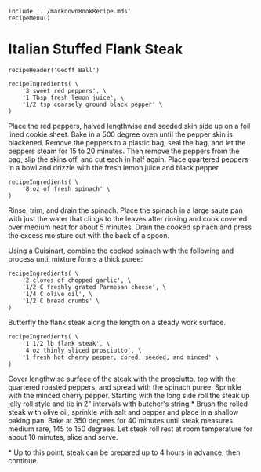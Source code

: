 ~~~ markdown-script
include '../markdownBookRecipe.mds'
recipeMenu()
~~~

# Italian Stuffed Flank Steak

~~~ markdown-script
recipeHeader('Geoff Ball')
~~~

~~~ markdown-script
recipeIngredients( \
    '3 sweet red peppers', \
    '1 Tbsp fresh lemon juice', \
    '1/2 tsp coarsely ground black pepper' \
)
~~~

Place the red peppers, halved lengthwise and seeded skin side up on a foil lined cookie sheet. Bake
in a 500 degree oven until the pepper skin is blackened. Remove the peppers to a plastic bag, seal
the bag, and let the peppers steam for 15 to 20 minutes. Then remove the peppers from the bag, slip
the skins off, and cut each in half again. Place quartered peppers in a bowl and drizzle with the
fresh lemon juice and black pepper.

~~~ markdown-script
recipeIngredients( \
    '8 oz of fresh spinach' \
)
~~~

Rinse, trim, and drain the spinach. Place the spinach in a large saute pan with just the water that
clings to the leaves after rinsing and cook covered over medium heat for about 5 minutes. Drain the
cooked spinach and press the excess moisture out with the back of a spoon.

Using a Cuisinart, combine the cooked spinach with the following and process until mixture forms a
thick puree:

~~~ markdown-script
recipeIngredients( \
    '2 cloves of chopped garlic', \
    '1/2 C freshly grated Parmesan cheese', \
    '1/4 C olive oil', \
    '1/2 C bread crumbs' \
)
~~~

Butterfly the flank steak along the length on a steady work surface.

~~~ markdown-script
recipeIngredients( \
    '1 1/2 lb flank steak', \
    '4 oz thinly sliced prosciutto', \
    '1 fresh hot cherry pepper, cored, seeded, and minced' \
)
~~~

Cover lengthwise surface of the steak with the prosciutto, top with the quartered roasted peppers,
and spread with the spinach puree. Sprinkle with the minced cherry pepper. Starting with the long
side roll the steak up jelly roll style and tie in 2" intervals with butcher's string.\* Brush the
rolled steak with olive oil, sprinkle with salt and pepper and place in a shallow baking pan. Bake
at 350 degrees for 40 minutes until steak measures medium rare, 145 to 150 degrees. Let steak roll
rest at room temperature for about 10 minutes, slice and serve.

\* Up to this point, steak can be prepared up to 4 hours in advance, then continue.
